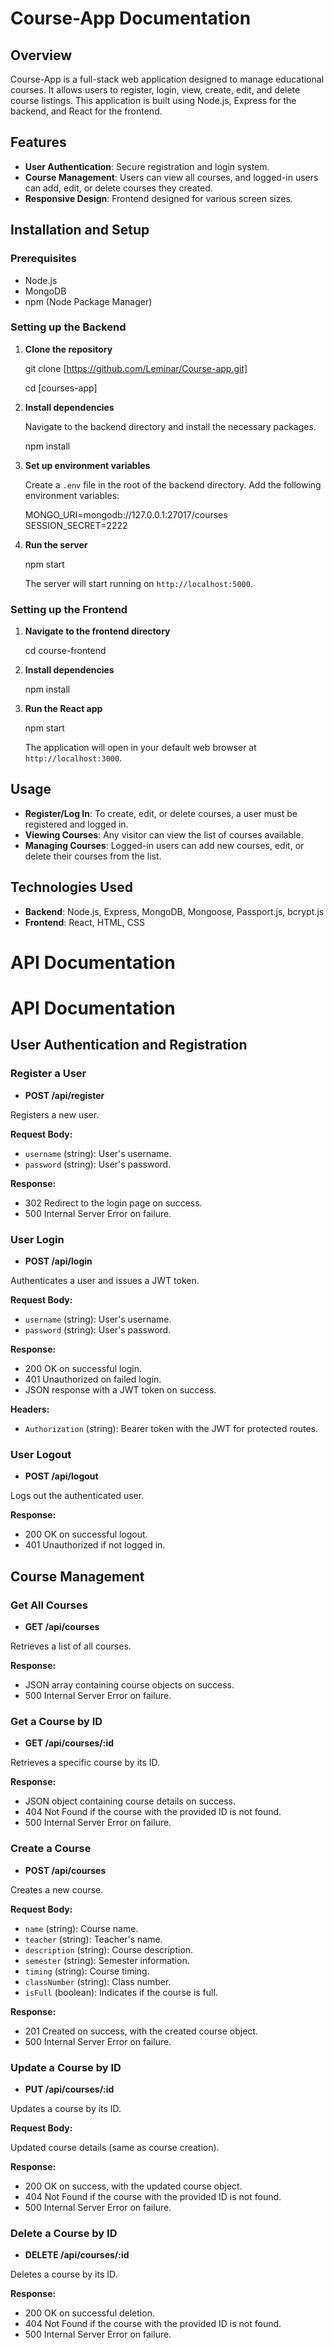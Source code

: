 # Course-App Documentation

## Overview
Course-App is a full-stack web application designed to manage educational courses. It allows users to register, login, view, create, edit, and delete course listings. This application is built using Node.js, Express for the backend, and React for the frontend.

## Features

- **User Authentication**: Secure registration and login system.
- **Course Management**: Users can view all courses, and logged-in users can add, edit, or delete courses they created.
- **Responsive Design**: Frontend designed for various screen sizes.

## Installation and Setup

### Prerequisites
- Node.js
- MongoDB
- npm (Node Package Manager)

### Setting up the Backend

1. **Clone the repository**

  
   git clone [https://github.com/Leminar/Course-app.git]

   cd [courses-app]
   

2. **Install dependencies**

   Navigate to the backend directory and install the necessary packages.


   npm install
  

3. **Set up environment variables**

   Create a `.env` file in the root of the backend directory. Add the following environment variables:

   
   MONGO_URI=mongodb://127.0.0.1:27017/courses
   SESSION_SECRET=2222
   

4. **Run the server**

  
   npm start
   

   The server will start running on `http://localhost:5000`.

### Setting up the Frontend

1. **Navigate to the frontend directory**

   
   cd course-frontend
 

2. **Install dependencies**

   
   npm install
 

3. **Run the React app**

 
   npm start
   

   The application will open in your default web browser at `http://localhost:3000`.

## Usage

- **Register/Log In**: To create, edit, or delete courses, a user must be registered and logged in.
- **Viewing Courses**: Any visitor can view the list of courses available.
- **Managing Courses**: Logged-in users can add new courses, edit, or delete their courses from the list.

## Technologies Used

- **Backend**: Node.js, Express, MongoDB, Mongoose, Passport.js, bcrypt.js
- **Frontend**: React, HTML, CSS

# API Documentation
# API Documentation

## User Authentication and Registration

### Register a User

- **POST /api/register**

Registers a new user.

**Request Body:**

- `username` (string): User's username.
- `password` (string): User's password.

**Response:**

- 302 Redirect to the login page on success.
- 500 Internal Server Error on failure.

### User Login

- **POST /api/login**

Authenticates a user and issues a JWT token.

**Request Body:**

- `username` (string): User's username.
- `password` (string): User's password.

**Response:**

- 200 OK on successful login.
- 401 Unauthorized on failed login.
- JSON response with a JWT token on success.

**Headers:**

- `Authorization` (string): Bearer token with the JWT for protected routes.

### User Logout

- **POST /api/logout**

Logs out the authenticated user.

**Response:**

- 200 OK on successful logout.
- 401 Unauthorized if not logged in.

## Course Management

### Get All Courses

- **GET /api/courses**

Retrieves a list of all courses.

**Response:**

- JSON array containing course objects on success.
- 500 Internal Server Error on failure.

### Get a Course by ID

- **GET /api/courses/:id**

Retrieves a specific course by its ID.

**Response:**

- JSON object containing course details on success.
- 404 Not Found if the course with the provided ID is not found.
- 500 Internal Server Error on failure.

### Create a Course

- **POST /api/courses**

Creates a new course.

**Request Body:**

- `name` (string): Course name.
- `teacher` (string): Teacher's name.
- `description` (string): Course description.
- `semester` (string): Semester information.
- `timing` (string): Course timing.
- `classNumber` (string): Class number.
- `isFull` (boolean): Indicates if the course is full.

**Response:**

- 201 Created on success, with the created course object.
- 500 Internal Server Error on failure.

### Update a Course by ID

- **PUT /api/courses/:id**

Updates a course by its ID.

**Request Body:**

Updated course details (same as course creation).

**Response:**

- 200 OK on success, with the updated course object.
- 404 Not Found if the course with the provided ID is not found.
- 500 Internal Server Error on failure.

### Delete a Course by ID

- **DELETE /api/courses/:id**

Deletes a course by its ID.

**Response:**

- 200 OK on successful deletion.
- 404 Not Found if the course with the provided ID is not found.
- 500 Internal Server Error on failure.
